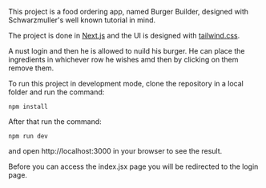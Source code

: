 This project is a food ordering app, named Burger Builder, designed with Schwarzmuller's well known tutorial in mind.

The project is done in [Next.js](https://nextjs.org/) and the UI is designed with [tailwind.css](https://tailwindcss.com/). 

A nust login and then he is allowed to nuild his burger. He can place the ingredients in whichever row he wishes amd then by clicking on them remove them. 

To run this project in development mode, clone the repository in a local folder and run the command: 

```
npm install
```

After that run the command: 

```
npm run dev 
```

and open http://localhost:3000 in your browser to see the result.

Before you can access the index.jsx page you will be redirected to the login page.